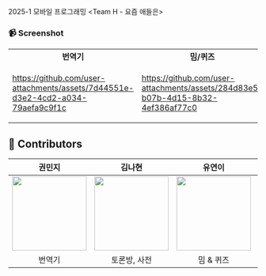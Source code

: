 2025-1 모바일 프로그래밍 <Team H - 요즘 애들은>

<!-- ### ⭐️ 주요 기능 -->

### 📹 Screenshot

<table>
  <tr>
    <td align="center"><b>번역기</b></td>
    <td align="center"><b>밈/퀴즈</b></td>
    <td align="center"><b>토론방</b></td>
    <td align="center"><b>소비 트렌드</b></td>
  </tr>
    <tr>
      <td>

https://github.com/user-attachments/assets/7d44551e-d3e2-4cd2-a034-79aefa9c9f1c

</td>
    <td>

https://github.com/user-attachments/assets/284d83e5-b07b-4d15-8b32-4ef386af77c0

</td>
    <td>

https://github.com/user-attachments/assets/3d1c7747-21b0-45fc-918e-183afb6283eb

</td>
<td>

https://github.com/user-attachments/assets/9cf38e4e-98e0-41ec-97b8-37fc2a783f9d

</td>
  </tr>

</table>

## 👥 Contributors

|권민지|김나현|유연이|장선우|
|:----:|:----:|:----:|:----:|
|<img src="https://avatars.githubusercontent.com/u/113248329?s=96&v=4" width="150" />|<img src="https://avatars.githubusercontent.com/u/101113025?v=4" width="150" />|<img src="https://avatars.githubusercontent.com/u/105120219?s=96&v=4" width="150" />|<img src="https://avatars.githubusercontent.com/u/164745248?s=96&v=4" width="150" />|
| 번역기 | 토론방, 사전 | 밈 & 퀴즈 | 소비 트렌드 |

